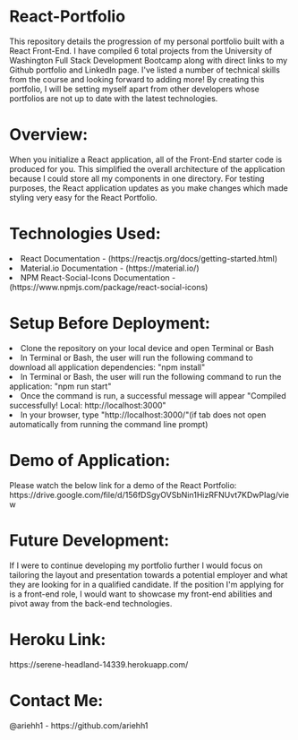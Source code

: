 # React-Portfolio

This repository details the progression of my personal portfolio built with a React Front-End. I have compiled 6 total projects from the University of Washington Full Stack Development Bootcamp along with direct links to my Github portfolio and LinkedIn page. I've listed a number of technical skills from the course and looking forward to adding more! By creating this portfolio, I will be setting myself apart from other developers whose portfolios are not up to date with the latest technologies.

<h1>Overview:</h1>
When you initialize a React application, all of the Front-End starter code is produced for you. This simplified the overall architecture of the application because I could store all my components in one directory. For testing purposes, the React application updates as you make changes which made styling very easy for the React Portfolio.

<h1>Technologies Used:</h1>
<li>React Documentation - (https://reactjs.org/docs/getting-started.html)</li>
<li>Material.io Documentation - (https://material.io/)</li>
<li>NPM React-Social-Icons Documentation - (https://www.npmjs.com/package/react-social-icons)</li>

<h1>Setup Before Deployment:</h1>
<li>Clone the repository on your local device and open Terminal or Bash</li>
<li>In Terminal or Bash, the user will run the following command to download all application dependencies: "npm install"</li>
<li>In Terminal or Bash, the user will run the following command to run the application: "npm run start"</li>
<li>Once the command is run, a successful message will appear "Compiled successfully! Local: http://localhost:3000"</li>
<li>In your browser, type "http://localhost:3000/"(if tab does not open automatically from running the command line prompt)</li>

<h1>Demo of Application:</h1>
Please watch the below link for a demo of the React Portfolio:
https://drive.google.com/file/d/156fDSgyOVSbNin1HizRFNUvt7KDwPIag/view

<h1>Future Development:</h1>
If I were to continue developing my portfolio further I would focus on tailoring the layout and presentation towards a potential employer and what they are looking for in a qualified candidate. If the position I'm applying for is a front-end role, I would want to showcase my front-end abilities and pivot away from the back-end technologies.

<h1>Heroku Link:</h1>
https://serene-headland-14339.herokuapp.com/

<h1>Contact Me:</h1>
@ariehh1 - https://github.com/ariehh1
